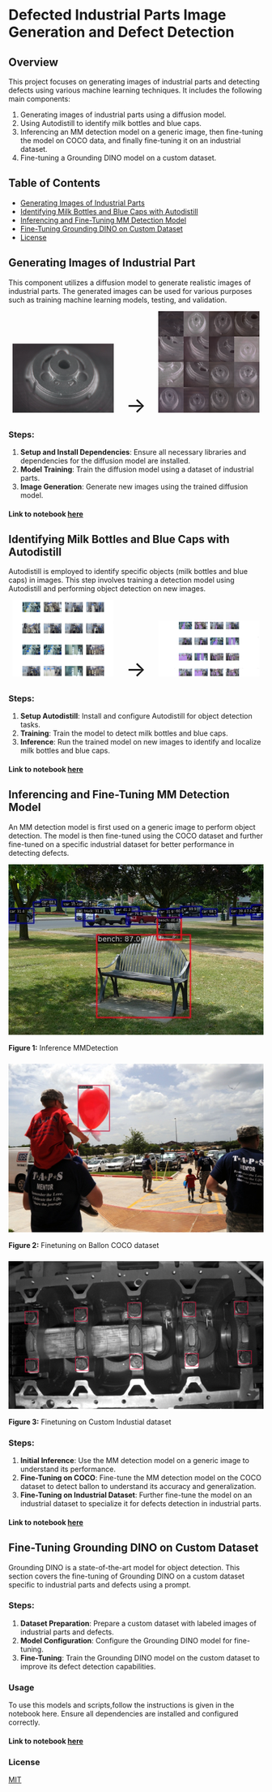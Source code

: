 # Defected Industrial Parts Image Generation and Defect Detection

## Overview
This project focuses on generating images of industrial parts and detecting defects using various machine learning techniques. It includes the following main components:

1. Generating images of industrial parts using a diffusion model.
2. Using Autodistill to identify milk bottles and blue caps.
3. Inferencing an MM detection model on a generic image, then fine-tuning the model on COCO data, and finally fine-tuning it on an industrial dataset.
4. Fine-tuning a Grounding DINO model on a custom dataset.

## Table of Contents
- [Generating Images of Industrial Parts](#generating-images-of-industrial-parts)
- [Identifying Milk Bottles and Blue Caps with Autodistill](#identifying-milk-bottles-and-blue-caps-with-autodistill)
- [Inferencing and Fine-Tuning MM Detection Model](#inferencing-and-fine-tuning-mm-detection-model)
- [Fine-Tuning Grounding DINO on Custom Dataset](#fine-tuning-grounding-dino-on-custom-dataset)
- [License](#license)

## Generating Images of Industrial Part
This component utilizes a diffusion model to generate realistic images of industrial parts. The generated images can be used for various purposes such as training machine learning models, testing, and validation.

<p align="center">
  <img src="ind1.jpg" alt="Input Image" style="width:200px;"/>
  <span style="font-size: 3em; margin: 0 20px;">&#8594;</span>
  <img src="ind_grid.png" alt="Image Grid" style="width:200px;"/>



### Steps:
1. **Setup and Install Dependencies**: Ensure all necessary libraries and dependencies for the diffusion model are installed.
2. **Model Training**: Train the diffusion model using a dataset of industrial parts.
3. **Image Generation**: Generate new images using the trained diffusion model.
#### Link to notebook [here](https://github.com/SahilCarterr/Defected-Industrial-Parts-Image-Generation-and-Defect-Detection/blob/889bd7f766978f560cfa6119af050ba3b3c0b70a/Defected%20Indestrial%20Parts%20Image%20Generation%20using%20Diffusion%20Model.ipynb)
## Identifying Milk Bottles and Blue Caps with Autodistill
Autodistill is employed to identify specific objects (milk bottles and blue caps) in images. This step involves training a detection model using Autodistill and performing object detection on new images.
<p align="center">
  <img src="ind2_c.jpg" alt="Input Image" style="width:200px;"/>
  <span style="font-size: 3em; margin: 0 20px;">&#8594;</span>
  <img src="grid_c2.jpg" alt="Image Grid" style="width:200px;"/>

### Steps:
1. **Setup Autodistill**: Install and configure Autodistill for object detection tasks.
2. **Training**: Train the model to detect milk bottles and blue caps.
3. **Inference**: Run the trained model on new images to identify and localize milk bottles and blue caps.
#### Link to notebook [here](https://github.com/SahilCarterr/Defected-Industrial-Parts-Image-Generation-and-Defect-Detection/blob/889bd7f766978f560cfa6119af050ba3b3c0b70a/Autodistill%20Inference.ipynb)
## Inferencing and Fine-Tuning MM Detection Model
An MM detection model is first used on a generic image to perform object detection. The model is then fine-tuned using the COCO dataset and further fine-tuned on a specific industrial dataset for better performance in detecting defects.

![Inference model](/raw_infrecne%20nndetect.png)

**Figure 1:** Inference MMDetection
###
![Finetune B model](/ballon_finetune.png)

**Figure 2:** Finetuning on Ballon COCO dataset
###
![Finetune I model](/industrial_finetuing.png)

**Figure 3:** Finetuning on Custom Industial dataset
### Steps:
1. **Initial Inference**: Use the MM detection model on a generic image to understand its performance.
2. **Fine-Tuning on COCO**: Fine-tune the MM detection model on the COCO dataset to detect ballon to understand its accuracy and generalization.
3. **Fine-Tuning on Industrial Dataset**: Further fine-tune the model on an industrial dataset to specialize it for defects detection in industrial parts.
#### Link to notebook [here](https://github.com/SahilCarterr/Defected-Industrial-Parts-Image-Generation-and-Defect-Detection/blob/889bd7f766978f560cfa6119af050ba3b3c0b70a/MMDetection%20Inference%20and%20Finetuning.ipynb)
## Fine-Tuning Grounding DINO on Custom Dataset
Grounding DINO is a state-of-the-art model for object detection. This section covers the fine-tuning of Grounding DINO on a custom dataset specific to industrial parts and defects using a prompt.

### Steps:
1. **Dataset Preparation**: Prepare a custom dataset with labeled images of industrial parts and defects.
2. **Model Configuration**: Configure the Grounding DINO model for fine-tuning.
3. **Fine-Tuning**: Train the Grounding DINO model on the custom dataset to improve its defect detection capabilities.

### Usage
To use this models and scripts,follow the instructions is given in the notebook here. Ensure all dependencies are installed and configured correctly.
#### Link to notebook [here](https://github.com/longzw1997/Open-GroundingDino/blob/main/examples/Training_Script_example.ipynb)
### License
[MIT]()
